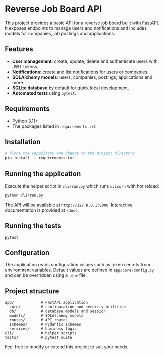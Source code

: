 # Reverse Job Board API

This project provides a basic API for a reverse job board built with [FastAPI](https://fastapi.tiangolo.com/). It exposes endpoints to manage users and notifications and includes models for companies, job postings and applications.

## Features

- **User management**: create, update, delete and authenticate users with JWT tokens.
- **Notifications**: create and list notifications for users or companies.
- **SQLAlchemy models**: users, companies, postings, applications and more.
- **SQLite database** by default for quick local development.
- **Automated tests** using `pytest`.

## Requirements

- Python 3.11+
- The packages listed in `requirements.txt`

## Installation

```bash
# clone the repository and change to the project directory
pip install -r requirements.txt
```

## Running the application

Execute the helper script in `cli/run.py` which runs `uvicorn` with hot reload:

```bash
python cli/run.py
```

The API will be available at `http://127.0.0.1:8000`. Interactive documentation is provided at `/docs`.

## Running the tests

```
pytest
```

## Configuration

The application reads configuration values such as token secrets from environment variables. Default values are defined in `app/core/config.py` and can be overridden using a `.env` file.

## Project structure

```
app/            # FastAPI application
  core/         # configuration and security utilities
  db/           # database models and session
  models/       # SQLAlchemy models
  routes/       # API routes
  schemas/      # Pydantic schemas
  services/     # business logic
cli/            # helper scripts
tests/          # pytest suite
```

Feel free to modify or extend this project to suit your needs.
